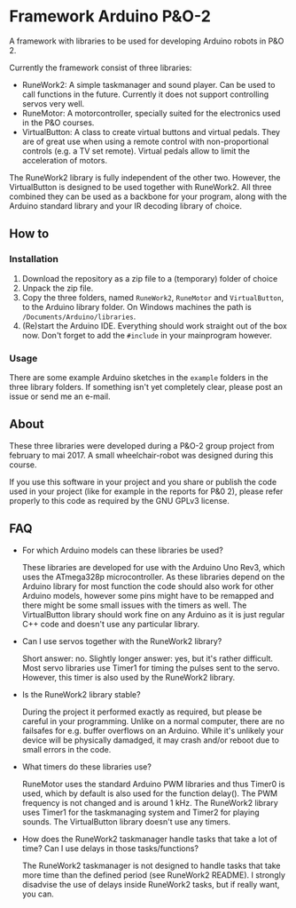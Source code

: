 # Framework Arduino P&O-2

A framework with libraries to be used for developing Arduino robots in P&O 2.

Currently the framework consist of three libraries:
- RuneWork2: A simple taskmanager and sound player. Can be used to call functions in the future. Currently it does not support controlling servos very well.
- RuneMotor: A motorcontroller, specially suited for the electronics used in the P&O courses.
- VirtualButton: A class to create virtual buttons and virtual pedals. They are of great use when using a remote control with non-proportional controls (e.g. a TV set remote). Virtual pedals allow to limit the acceleration of motors.

The RuneWork2 library is fully independent of the other two. However, the VirtualButton is designed to be used together with RuneWork2. All three combined they can be used as a backbone for your program, along with the Arduino standard library and your IR decoding library of choice.


## How to
### Installation
1. Download the repository as a zip file to a (temporary) folder of choice
2. Unpack the zip file.
3. Copy the three folders, named `RuneWork2`, `RuneMotor` and `VirtualButton`, to the Arduino library folder. On Windows machines the path is `/Documents/Arduino/libraries`.
4. (Re)start the Arduino IDE. Everything should work straight out of the box now. Don't forget to add the `#include` in your mainprogram however.


### Usage
There are some example Arduino sketches in the `example` folders in the three library folders. If something isn't yet completely clear, please post an issue or send me an e-mail.


## About
These three libraries were developed during a P&O-2 group project from february to mai 2017. A small wheelchair-robot was designed during this course.

If you use this software in your project and you share or publish the code used in your project (like for example in the reports for P&0 2), please refer properly to this code as required by the GNU GPLv3 license.


## FAQ
- For which Arduino models can these libraries be used?

   These libraries are developed for use with the Arduino Uno Rev3, which uses the ATmega328p microcontroller. As these libraries depend on the Arduino library for most function the code should also work for other Arduino models, however some pins might have to be remapped and there might be some small issues with the timers as well. The VirtualButton library should work fine on any Arduino as it is just regular C++ code and doesn't use any particular library.  

- Can I use servos together with the RuneWork2 library?

   Short answer: no. Slightly longer answer: yes, but it's rather difficult. Most servo libraries use Timer1 for timing the pulses sent to the servo. However, this timer is also used by the RuneWork2 library.

- Is the RuneWork2 library stable?

   During the project it performed exactly as required, but please be careful in your programming. Unlike on a normal computer, there are no failsafes for e.g. buffer overflows on an Arduino. While it's unlikely your device will be physically damadged, it may crash and/or reboot due to small errors in the code.  

- What timers do these libraries use?

   RuneMotor uses the standard Arduino PWM libraries and thus Timer0 is used, which by default is also used for the function delay(). The PWM frequency is not changed and is around 1 kHz. The RuneWork2 library uses Timer1 for the taskmanaging system and Timer2 for playing sounds. The VirtualButton library doesn't use any timers.  

- How does the RuneWork2 taskmanager handle tasks that take a lot of time? Can I use delays in those tasks/functions?

   The RuneWork2 taskmanager is not designed to handle tasks that take more time than the defined period (see RuneWork2 README). I strongly disadvise the use of delays inside RuneWork2 tasks, but if really want, you can.
